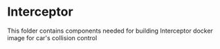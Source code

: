 # Interceptor

This folder contains components needed for building Interceptor docker image for car's collision control 
